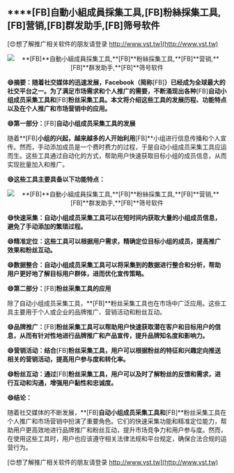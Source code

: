 ## ****[FB]**自動小組成員採集工具,**[FB]**粉絲採集工具,**[FB]**营销,**[FB]**群发助手,**[FB]**筛号软件**

[😍想了解推广相关软件的朋友请登录 http://www.vst.tw](http://www.vst.tw)

 <center><img src="https://vst.tw/MP4/tuiguang/png/8.png" alt="**[FB]**自動小組成員採集工具,**[FB]**粉絲採集工具,**[FB]**营销,**[FB]**群发助手,**[FB]**筛号软件"></center>

**😄摘要：随着社交媒体的迅速发展，Facebook（简称**[FB]**）已经成为全球最大的社交平台之一。为了满足市场需求和个人推广的需要，不断涌现出各种**[FB]**自动小组成员采集工具和**[FB]**粉丝采集工具。本文将介绍这些工具的发展历程、功能特点以及在个人推广和市场营销中的应用。**

**😄第一部分：**[FB]**自动小组成员采集工具的发展**

随着**[FB]**小组的兴起，越来越多的人开始利用**[FB]**小组进行信息传播和个人宣传。然而，手动添加成员是一个费时费力的过程，于是自动小组成员采集工具应运而生。这些工具通过自动化的方式，帮助用户快速获取目标小组的成员信息，从而实现批量加入和推广。

**😄这些工具主要具备以下功能特点：**

 <center><img src="https://vst.tw/MP4/tuiguang/png/2.png" alt="**[FB]**自動小組成員採集工具,**[FB]**粉絲採集工具,**[FB]**营销,**[FB]**群发助手,**[FB]**筛号软件"></center>

**😄快速采集：自动小组成员采集工具可以在短时间内获取大量的小组成员信息，避免了手动添加的繁琐过程。**

**😄精准定位：这些工具可以根据用户需求，精确定位目标小组的成员，提高推广效果和粉丝互动。**

**😄数据整合：自动小组成员采集工具可以将采集到的数据进行整合和分析，帮助用户更好地了解目标用户群体，进而优化宣传策略。**

**😄第二部分：**[FB]**粉丝采集工具的应用**

除了自动小组成员采集工具，**[FB]**粉丝采集工具也在市场中广泛应用。这些工具主要用于个人或企业的品牌推广、营销活动和粉丝互动。

**😄品牌推广：**[FB]**粉丝采集工具可以帮助用户快速获取潜在客户和目标用户的信息，从而有针对性地进行品牌推广和产品宣传，提升品牌知名度和影响力。**

**😄营销活动：结合**[FB]**粉丝采集工具，用户可以根据粉丝的特征和兴趣定向推送相关的营销活动，提高用户参与度和转化率。**

**😄粉丝互动：通过**[FB]**粉丝采集工具，用户可以及时了解粉丝的反馈和需求，进行互动和沟通，增强用户黏性和忠诚度。**

**😄结论：**

随着社交媒体的不断发展，**[FB]**自动小组成员采集工具和**[FB]**粉丝采集工具在个人推广和市场营销中扮演了重要角色。它们的快速采集功能和精准定位能力，帮助用户更高效地进行品牌推广和粉丝互动，提升市场竞争力和用户参与度。然而，在使用这些工具时，用户也应该遵守相关法律法规和平台规定，确保合法合规的运营行为。

[😍想了解推广相关软件的朋友请登录 http://www.vst.tw](http://www.vst.tw)



